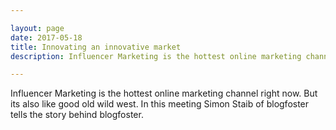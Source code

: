 ```yaml
---

layout: page
date: 2017-05-18
title: Innovating an innovative market
description: Influencer Marketing is the hottest online marketing channel right now. But its also like good old wild west. In this meeting Simon Staib of blogfoster tells the story behind blogfoster.

---
```


Influencer Marketing is the hottest online marketing channel right now. But its also like good old wild west. In this meeting Simon Staib of blogfoster tells the story behind blogfoster.
